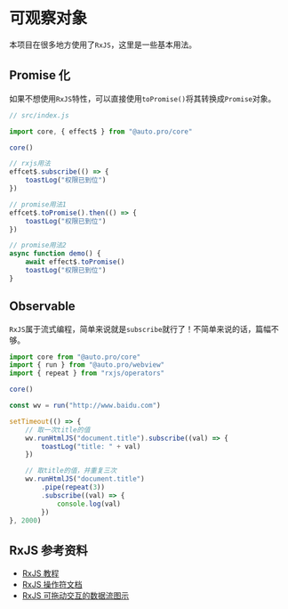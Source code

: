 # 可观察对象

本项目在很多地方使用了`RxJS`，这里是一些基本用法。

## Promise 化

如果不想使用`RxJS`特性，可以直接使用`toPromise()`将其转换成`Promise`对象。

```javascript
// src/index.js

import core, { effect$ } from "@auto.pro/core"

core()

// rxjs用法
effcet$.subscribe(() => {
    toastLog("权限已到位")
})

// promise用法1
effcet$.toPromise().then(() => {
    toastLog("权限已到位")
})

// promise用法2
async function demo() {
    await effect$.toPromise()
    toastLog("权限已到位")
}
```

## Observable

`RxJS`属于流式编程，简单来说就是`subscribe`就行了！不简单来说的话，篇幅不够。

```javascript
import core from "@auto.pro/core"
import { run } from "@auto.pro/webview"
import { repeat } from "rxjs/operators"

core()

const wv = run("http://www.baidu.com")

setTimeout(() => {
    // 取一次title的值
    wv.runHtmlJS("document.title").subscribe((val) => {
        toastLog("title: " + val)
    })

    // 取title的值，并重复三次
    wv.runHtmlJS("document.title")
        .pipe(repeat(3))
        .subscribe((val) => {
            console.log(val)
        })
}, 2000)
```

## RxJS 参考资料

-   [RxJS 教程](https://rxjs-cn.github.io/learn-rxjs-operators/)
-   [RxJS 操作符文档](https://rxjs.dev/api)
-   [RxJS 可拖动交互的数据流图示](https://rxmarbles.com/#combineLatest)
